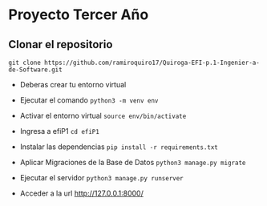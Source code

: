 # Proyecto Tercer Año
## Clonar el repositorio 
```git clone https://github.com/ramiroquiro17/Quiroga-EFI-p.1-Ingenier-a-de-Software.git ```


- Deberas crear tu entorno virtual
- Ejecutar el comando
```python3 -m venv env ```
- Activar el entorno virtual
```source env/bin/activate```
- Ingresa a efiP1
```cd efiP1```
- Instalar las dependencias
```pip install -r requirements.txt```
- Aplicar Migraciones de la Base de Datos
```python3 manage.py migrate ```
- Ejecutar el servidor
```python3 manage.py runserver```

- Acceder a la url http://127.0.0.1:8000/
